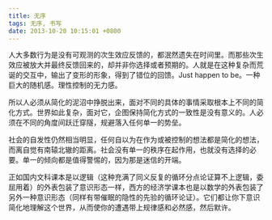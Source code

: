```yaml
---
title: 无序
tags: 无序, 书写
date: 2013-10-20 10:15:01 +0800
---
```



人大多数行为是没有可观测的次生效应反馈的，都泯然遗失在时间里。而那些次生效应被放大并最终反馈回来的，却并非你选择或者预期的。人就是在这种复杂而荒诞的交互中，输出了变形的形象，得到了错位的回馈。Just happen to be。一种巨大的随机感。理性控制的无力感。

所以人必须从简化的泥沼中挣脱出来，面对不同的具体的事情采取根本上不同的简化方式。世界如此复杂，面对它，企图保持简化方式的一致性是没有意义的。人必须在不同的角度间跃迁穿隧，规避落入任何单一的势垒。

社会的自发性仍然相当明显，任何自以为在作为或被控制的想法都是简化的想法，而离自觉有南辕北辙的距离。社会没有单一的秩序在起作用，也就没有选择的必要。单一的倾向都是值得警惕的，因为那是迷信的开端。

正如国内文科课本是以逻辑（这种充满了同义反复的循环分点论证算不上逻辑，委屈用着）的外表包装了意识形态一样，西方的经济学课本也是以数学的外表包装了另外一种意识形态（同样有带催眠的隐性的先验的循环论证）。它们都让你下意识简化地理解这个世界，从而使你的遭遇带上规律感和必然感，然后默许。

